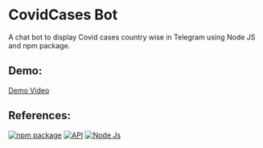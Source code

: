 # CovidCases Bot

A chat bot to display Covid cases country wise in Telegram using Node JS and npm package.

## Demo:

[Demo Video](https://drive.google.com/file/d/1MA_ls_XX7Yb-DeCDeiTYGEGWynEsuxoc/view?usp=sharing)

## References:

[![npm package](https://img.shields.io/badge/npm_package-orange)](https://www.npmjs.com/package/telegram-bot-api)    [![API](https://img.shields.io/badge/API-green)](https://coronavirus-19-api.herokuapp.com/countries/)   [![Node Js](https://img.shields.io/badge/Node_JS-blue)](https://nodejs.org/en/)

